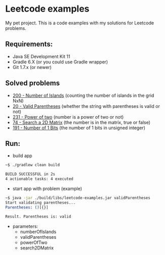Leetcode examples
=======

My pet project.
This is a code examples with my solutions for Leetcode problems.

## Requirements:
  * Java SE Development Kit 11
  * Gradle 6.X (or you could use Gradle wrapper)
  * Git 1.7.x (or newer)


## Solved problems
 * [200 - Number of Islands](https://leetcode.com/problems/number-of-islands/description/) (counting the number of islands in the grid NxN)
 * [20 - Valid Parentheses](https://leetcode.com/problems/valid-parentheses/) (whether the string with parentheses is valid or not)
 * [231 - Power of two](https://leetcode.com/problems/power-of-two/) (number is a power of two or not)
 * [74 - Search a 2D Matrix](https://leetcode.com/problems/search-a-2d-matrix/description/) (the number is in the matrix, true or false)
 * [191 - Number of 1 Bits](https://leetcode.com/problems/number-of-1-bits/description/) (the number of 1 bits in unsigned integer)


## Run:
 * build app
```bash
~$ ./gradlew clean build

BUILD SUCCESSFUL in 2s
4 actionable tasks: 4 executed
```

 * start app with problem (example)
```bash
~$ java -jar ./build/libs/leetcode-examples.jar validParentheses
Start validating parentheses...
Parentheses: ()[{}]

Result. Parentheses is: valid
```

* parameters: 
  * numberOfIslands
  * validParentheses
  * powerOfTwo
  * search2DMatrix
